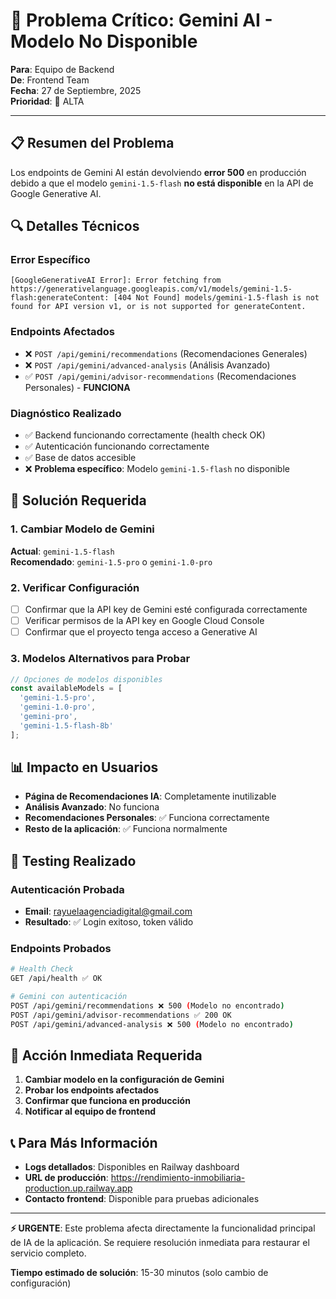 # 🚨 Problema Crítico: Gemini AI - Modelo No Disponible

**Para**: Equipo de Backend  
**De**: Frontend Team  
**Fecha**: 27 de Septiembre, 2025  
**Prioridad**: 🔴 ALTA  

---

## 📋 Resumen del Problema

Los endpoints de Gemini AI están devolviendo **error 500** en producción debido a que el modelo `gemini-1.5-flash` **no está disponible** en la API de Google Generative AI.

## 🔍 Detalles Técnicos

### Error Específico
```
[GoogleGenerativeAI Error]: Error fetching from https://generativelanguage.googleapis.com/v1/models/gemini-1.5-flash:generateContent: [404 Not Found] models/gemini-1.5-flash is not found for API version v1, or is not supported for generateContent.
```

### Endpoints Afectados
- ❌ `POST /api/gemini/recommendations` (Recomendaciones Generales)
- ❌ `POST /api/gemini/advanced-analysis` (Análisis Avanzado)
- ✅ `POST /api/gemini/advisor-recommendations` (Recomendaciones Personales) - **FUNCIONA**

### Diagnóstico Realizado
- ✅ Backend funcionando correctamente (health check OK)
- ✅ Autenticación funcionando correctamente
- ✅ Base de datos accesible
- ❌ **Problema específico**: Modelo `gemini-1.5-flash` no disponible

## 🔧 Solución Requerida

### 1. Cambiar Modelo de Gemini
**Actual**: `gemini-1.5-flash`  
**Recomendado**: `gemini-1.5-pro` o `gemini-1.0-pro`

### 2. Verificar Configuración
- [ ] Confirmar que la API key de Gemini esté configurada correctamente
- [ ] Verificar permisos de la API key en Google Cloud Console
- [ ] Confirmar que el proyecto tenga acceso a Generative AI

### 3. Modelos Alternativos para Probar
```javascript
// Opciones de modelos disponibles
const availableModels = [
  'gemini-1.5-pro',
  'gemini-1.0-pro', 
  'gemini-pro',
  'gemini-1.5-flash-8b'
];
```

## 📊 Impacto en Usuarios

- **Página de Recomendaciones IA**: Completamente inutilizable
- **Análisis Avanzado**: No funciona
- **Recomendaciones Personales**: ✅ Funciona correctamente
- **Resto de la aplicación**: ✅ Funciona normalmente

## 🧪 Testing Realizado

### Autenticación Probada
- **Email**: rayuelaagenciadigital@gmail.com
- **Resultado**: ✅ Login exitoso, token válido

### Endpoints Probados
```bash
# Health Check
GET /api/health ✅ OK

# Gemini con autenticación
POST /api/gemini/recommendations ❌ 500 (Modelo no encontrado)
POST /api/gemini/advisor-recommendations ✅ 200 OK
POST /api/gemini/advanced-analysis ❌ 500 (Modelo no encontrado)
```

## 🎯 Acción Inmediata Requerida

1. **Cambiar modelo en la configuración de Gemini**
2. **Probar los endpoints afectados**
3. **Confirmar que funciona en producción**
4. **Notificar al equipo de frontend**

## 📞 Para Más Información

- **Logs detallados**: Disponibles en Railway dashboard
- **URL de producción**: https://rendimiento-inmobiliaria-production.up.railway.app
- **Contacto frontend**: Disponible para pruebas adicionales

---

**⚡ URGENTE**: Este problema afecta directamente la funcionalidad principal de IA de la aplicación. Se requiere resolución inmediata para restaurar el servicio completo.

**Tiempo estimado de solución**: 15-30 minutos (solo cambio de configuración)
